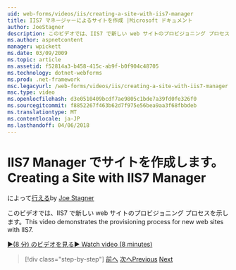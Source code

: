 ```yaml
---
uid: web-forms/videos/iis/creating-a-site-with-iis7-manager
title: IIS7 マネージャーによるサイトを作成 |Microsoft ドキュメント
author: JoeStagner
description: このビデオでは、IIS7 で新しい web サイトのプロビジョニング プロセスを示します。
ms.author: aspnetcontent
manager: wpickett
ms.date: 03/09/2009
ms.topic: article
ms.assetid: f52814a3-b458-415c-ab9f-b0f904c48705
ms.technology: dotnet-webforms
ms.prod: .net-framework
msc.legacyurl: /web-forms/videos/iis/creating-a-site-with-iis7-manager
msc.type: video
ms.openlocfilehash: d3e0510409bcdf7ae9805c1bde7a39fd0fe326f0
ms.sourcegitcommit: f8852267f463b62d7f975e56bea9aa3f68fbbdeb
ms.translationtype: MT
ms.contentlocale: ja-JP
ms.lasthandoff: 04/06/2018
---
```

<a name="creating-a-site-with-iis7-manager"></a><span data-ttu-id="462eb-103">IIS7 Manager でサイトを作成します。</span><span class="sxs-lookup"><span data-stu-id="462eb-103">Creating a Site with IIS7 Manager</span></span>
====================
<span data-ttu-id="462eb-104">によって[行える](https://github.com/JoeStagner)</span><span class="sxs-lookup"><span data-stu-id="462eb-104">by [Joe Stagner](https://github.com/JoeStagner)</span></span>

<span data-ttu-id="462eb-105">このビデオでは、IIS7 で新しい web サイトのプロビジョニング プロセスを示します。</span><span class="sxs-lookup"><span data-stu-id="462eb-105">This video demonstrates the provisioning process for new web sites with IIS7.</span></span>

[<span data-ttu-id="462eb-106">&#9654;(8 分) のビデオを見る</span><span class="sxs-lookup"><span data-stu-id="462eb-106">&#9654; Watch video (8 minutes)</span></span>](https://channel9.msdn.com/Blogs/ASP-NET-Site-Videos/creating-a-site-with-iis7-manager)

> [!div class="step-by-step"]
> <span data-ttu-id="462eb-107">[前へ](troubleshooting-production-aspnet-apps.md)
> [次へ](installing-ftp7.md)</span><span class="sxs-lookup"><span data-stu-id="462eb-107">[Previous](troubleshooting-production-aspnet-apps.md)
[Next](installing-ftp7.md)</span></span>
